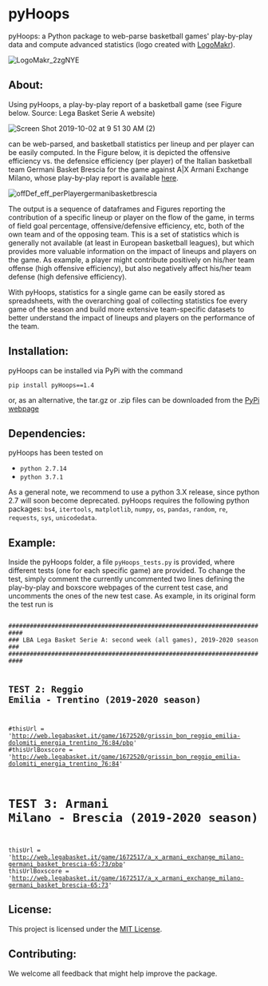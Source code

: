 # pyHoops
pyHoops: a Python package to web-parse basketball games' play-by-play data and compute advanced statistics (logo created with [LogoMakr](https://logomakr.com/)).

![LogoMakr_2zgNYE](https://user-images.githubusercontent.com/55788224/65873275-f52afe80-e382-11e9-81aa-f28caf32f5c9.png)

## About:

Using pyHoops, a play-by-play report of a basketball game (see Figure below. Source: Lega Basket Serie A website)

![Screen Shot 2019-10-02 at 9 51 30 AM (2)](https://user-images.githubusercontent.com/55788224/66027310-e5362a80-e4fa-11e9-8acc-6d75b5c3e131.png)

can be web-parsed, and basketball statistics per lineup and per player can be easily computed. In the Figure below, it is depicted the offensive efficiency vs. the defensice efficiency (per player) of the Italian basketball team Germani Basket Brescia for the game against A|X Armani Exchange Milano, whose play-by-play report is available [here](http://web.legabasket.it/game/1672517/a_x_armani_exchange_milano-germani_basket_brescia-65:73/pbp). 

![offDef_eff_perPlayergermanibasketbrescia](https://user-images.githubusercontent.com/55788224/66026681-a5227800-e4f9-11e9-8fcd-d69c58f6c2ab.png)

The output is a sequence of dataframes and Figures reporting the contribution of a specific lineup or player on the flow of the game, in terms of field goal percentage, offensive/defensive efficiency, etc, both of the own team and of the opposing team. This is a set of statistics which is generally not available (at least in European basketball leagues), but which provides more valuable information on the impact of lineups and players on the game. As example, a player might contribute positively on his/her team offense (high offensive efficiency), but also negatively affect his/her team defense (high defensive efficiency).

With pyHoops, statistics for a single game can be easily stored as spreadsheets, with the overarching goal of collecting statistics foe every game of the season and build more extensive team-specific datasets to better understand the impact of lineups and players on the performance of the team.

## Installation:

pyHoops can be installed via PyPi with the command

<code>pip install pyHoops==1.4</code>

or, as an alternative, the tar.gz or .zip files can be downloaded from the [PyPi webpage](https://pypi.org/project/pyHoops/1.4/) 

## Dependencies:
pyHoops has been tested on 
- <code>python 2.7.14</code>
- <code>python 3.7.1</code>

As a general note, we recommend to use a python 3.X release, since python 2.7 will soon become deprecated.
pyHoops requires the following python packages: <code>bs4</code>, <code>itertools</code>, <code>matplotlib</code>, <code>numpy</code>, <code>os</code>, <code>pandas</code>, <code>random</code>, <code>re</code>, <code>requests</code>, <code>sys</code>, <code>unicodedata</code>.


## Example:
Inside the pyHoops folder, a file <code>pyHoops_tests.py</code> is provided, where different tests (one for each specific game) are provided. To change the test, simply comment the currently uncommented two lines defining the play-by-play and boxscore webpages of the current test case, and uncomments the ones of the new test case. As example, in its original form the test run is

<code>
##########################################################################
### LBA Lega Basket Serie A: second week (all games), 2019-2020 season ###
##########################################################################

## TEST 2: Reggio Emilia - Trentino (2019-2020 season)
#thisUrl         = 'http://web.legabasket.it/game/1672520/grissin_bon_reggio_emilia-dolomiti_energia_trentino_76:84/pbp'
#thisUrlBoxscore = 'http://web.legabasket.it/game/1672520/grissin_bon_reggio_emilia-dolomiti_energia_trentino_76:84'

# TEST 3: Armani Milano - Brescia (2019-2020 season)
thisUrl         = 'http://web.legabasket.it/game/1672517/a_x_armani_exchange_milano-germani_basket_brescia-65:73/pbp'
thisUrlBoxscore = 'http://web.legabasket.it/game/1672517/a_x_armani_exchange_milano-germani_basket_brescia-65:73'
</code>


##  License:

This project is licensed under the [MIT License](https://opensource.org/licenses/MIT).

## Contributing:

We welcome all feedback that might help improve the package.

